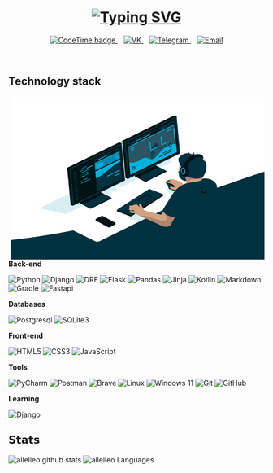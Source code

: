 <h1 align="center">
  <a href="https://github.com/0sokrat0" target="_blank">
    <img src="https://readme-typing-svg.demolab.com?font=Fira+Code&pause=1000&color=0891B2&center=true&vCenter=true&width=435&lines=Alexey+Ovchinikov;Python+Backend+Developer" alt="Typing SVG" />
  </a>
</h1>

<p align="center">
  <a href="https://codetime.dev">
    <img src="https://img.shields.io/endpoint?style=flat-square&url=https%3A%2F%2Fapi.codetime.dev%2Fshield%3Fid%3D17389%26project%3D%26in%3D0" alt="CodeTime badge" />
  </a>
  &nbsp;&nbsp;
  <a href="https://vk.com/allelleo">
    <img src="https://upload.wikimedia.org/wikipedia/commons/2/21/VK.com-logo.svg" alt="VK" width="24px" />
  </a>
  &nbsp;&nbsp;
  <a href="https://t.me/allelleo">
    <img src="https://upload.wikimedia.org/wikipedia/commons/8/82/Telegram_logo.svg" alt="Telegram" width="24px" />
  </a>
  &nbsp;&nbsp;
  <a href="mailto:gen@allelleo.ru">
    <img src="https://upload.wikimedia.org/wikipedia/commons/4/4e/Mail_%28iOS%29.svg" alt="Email" width="24px" />
  </a>
</p>


</br>

## Technology stack

<img align="right" alt="GIF" src="https://github.com/DJWOMS/DJWOMS/blob/main/code.gif?raw=true" width="500" height="320" />

**Back-end**

![Python](https://img.shields.io/badge/python-3670A0?style=for-the-badge&logo=python&logoColor=ffdd54)
![Django](https://img.shields.io/badge/-Django-0aad48?style=flat-square&logo=Django)
![DRF](https://img.shields.io/badge/-DRF-0aad48?style=flat-square&logo=DRF)
![Flask](https://img.shields.io/badge/flask-%23000.svg?style=for-the-badge&logo=flask&logoColor=white)
![Pandas](https://img.shields.io/badge/pandas-%23150458.svg?style=for-the-badge&logo=pandas&logoColor=white)
![Jinja](https://img.shields.io/badge/jinja-white.svg?style=for-the-badge&logo=jinja&logoColor=black)
![Kotlin](https://img.shields.io/badge/kotlin-%237F52FF.svg?style=for-the-badge&logo=kotlin&logoColor=white)
![Markdown](https://img.shields.io/badge/markdown-%23000000.svg?style=for-the-badge&logo=markdown&logoColor=white)
![Gradle](https://img.shields.io/badge/Gradle-02303A.svg?style=for-the-badge&logo=Gradle&logoColor=white)
![Fastapi](https://img.shields.io/badge/Fastapi-02303A.svg?style=for-the-badge&logo=Fastapi&logoColor=white)

**Databases**

![Postgresql](https://img.shields.io/badge/-Postgresql-%232c3e50?style=flat-square&logo=Postgresql)
![SQLite3](https://img.shields.io/badge/-SQLite3-%232c3e50?style=flat-square&logo=Sqlite)



**Front-end**


![HTML5](https://img.shields.io/badge/-HTML5-%23E44D27?style=flat-square&logo=html5&logoColor=ffffff)
![CSS3](https://img.shields.io/badge/-CSS3-%231572B6?style=flat-square&logo=css3)
![JavaScript](https://img.shields.io/badge/-JavaScript-%231572B6?style=flat-square&logo=JavaScript)


**Tools**

![PyCharm](https://img.shields.io/badge/-PyCharn%20IDEA-ffce5a?style=flat-square&logo=jetbrains)
![Postman](https://img.shields.io/badge/Postman-FCA121?style=flat-square&logo=postman)
![Brave](https://img.shields.io/badge/Brave-FB542B?style=for-the-badge&logo=Brave&logoColor=white)
![Linux](https://img.shields.io/badge/Linux-black?style=flat-square&logo=linux)
![Windows 11](https://img.shields.io/badge/Windows%2011-%230079d5.svg?style=for-the-badge&logo=Windows%2011&logoColor=white)
![Git](https://img.shields.io/badge/-Git-black?style=flat-square&logo=git)
![GitHub](https://img.shields.io/badge/-GitHub-181717?style=flat-square&logo=github)

**Learning**

![Django](https://img.shields.io/badge/-Django-0aad48?style=flat-square&logo=Django)



## 𝗦𝘁𝗮𝘁𝘀

![allelleo github stats](https://github-readme-stats.vercel.app/api?username=allelleo&show_icons=true&theme=dracula&include_all_commits=true&count_private=true)
![allelleo Languages](https://github-readme-stats.vercel.app/api/top-langs/?username=allelleo&layout=compact&count_private=true&theme=gruvbox)

